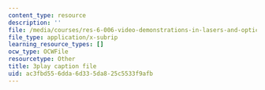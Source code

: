 ```yaml
---
content_type: resource
description: ''
file: /media/courses/res-6-006-video-demonstrations-in-lasers-and-optics-spring-2008/ac3fbd556dda6d335da825c5533f9afb_mNFRaM-2cvg.srt
file_type: application/x-subrip
learning_resource_types: []
ocw_type: OCWFile
resourcetype: Other
title: 3play caption file
uid: ac3fbd55-6dda-6d33-5da8-25c5533f9afb
---
```

